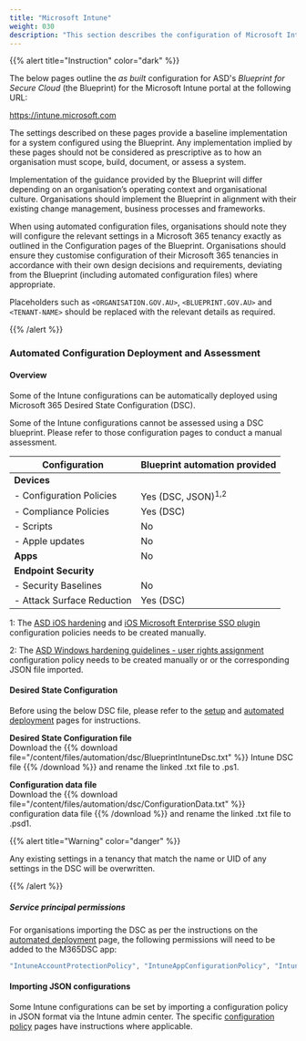 ```yaml
---
title: "Microsoft Intune"
weight: 030
description: "This section describes the configuration of Microsoft Intune associated with systems built according to the guidance provided by ASD's Blueprint for Secure Cloud."
---
```


{{% alert title="Instruction" color="dark" %}}

The below pages outline the _as built_ configuration for ASD's _Blueprint for Secure Cloud_ (the Blueprint) for the Microsoft Intune portal at the following URL:

<https://intune.microsoft.com>

The settings described on these pages provide a baseline implementation for a system configured using the Blueprint. Any implementation implied by these pages should not be considered as prescriptive as to how an organisation must scope, build, document, or assess a system.

Implementation of the guidance provided by the Blueprint will differ depending on an organisation’s operating context and organisational culture. Organisations should implement the Blueprint in alignment with their existing change management, business processes and frameworks.

When using automated configuration files, organisations should note they will configure the relevant settings in a Microsoft 365 tenancy exactly as outlined in the Configuration pages of the Blueprint. Organisations should ensure they customise configuration of their Microsoft 365 tenancies in accordance with their own design decisions and requirements, deviating from the Blueprint (including automated configuration files) where appropriate.

Placeholders such as `<ORGANISATION.GOV.AU>`, `<BLUEPRINT.GOV.AU>` and `<TENANT-NAME>` should be replaced with the relevant details as required.

{{% /alert %}}

### Automated Configuration Deployment and Assessment

#### Overview

Some of the Intune configurations can be automatically deployed using Microsoft 365 Desired State Configuration (DSC).

Some of the Intune configurations cannot be assessed using a DSC blueprint. Please refer to those configuration pages to conduct a manual assessment.

| Configuration              | Blueprint automation provided |
| -------------------------- | ----------------------------- |
| **Devices**                |                               |
| - Configuration Policies   | Yes (DSC, JSON)<sup>1,2</sup> |
| - Compliance Policies      | Yes (DSC)                     |
| - Scripts                  | No                            |
| - Apple updates            | No                            |
| **Apps**                   | No                            |
| **Endpoint Security**      |                               |
| - Security Baselines       | No                            |
| - Attack Surface Reduction | Yes (DSC)                     |

1: The [ASD iOS hardening](/configuration/intune/devices/apple-updates/asd-ios-hardening) and [iOS Microsoft Enterprise SSO plugin](/configuration/intune/devices/configuration-policies/ios-microsoft-enterprise-sso-plugin) configuration policies needs to be created manually.

2: The [ASD Windows hardening guidelines - user rights assignment](/configuration/intune/devices/configuration-policies/asd-windows-hardening-guidelines-user-rights-management) configuration policy needs to be created manually or or the corresponding JSON file imported.

#### Desired State Configuration

Before using the below DSC file, please refer to the [setup](/tools/deployment-and-assessment/desired-state-configuration-setup) and [automated deployment](/tools/deployment-and-assessment/automated-deployment) pages for instructions.

**Desired State Configuration file**<br>Download the {{% download file="/content/files/automation/dsc/BlueprintIntuneDsc.txt" %}} Intune DSC file {{% /download %}} and rename the linked .txt file to .ps1.

**Configuration data file**<br>Download the {{% download file="/content/files/automation/dsc/ConfigurationData.txt" %}} configuration data file {{% /download %}} and rename the linked .txt file to .psd1.

{{% alert title="Warning" color="danger" %}}

Any existing settings in a tenancy that match the name or UID of any settings in the DSC will be overwritten.

{{% /alert %}}

##### Service principal permissions

For organisations importing the DSC as per the instructions on the [automated deployment](/tools/deployment-and-assessment/automated-deployment) page, the following permissions will need to be added to the M365DSC app:

```powershell
"IntuneAccountProtectionPolicy", "IntuneAppConfigurationPolicy", "IntuneApplicationControlPolicyWindows10", "IntuneAppProtectionPolicyAndroid", "IntuneAppProtectionPolicyiOS", "IntuneASRRulesPolicyWindows10", "IntuneAttackSurfaceReductionRulesPolicyWindows10ConfigManager", "IntuneDeviceCompliancePolicyAndroid", "IntuneDeviceCompliancePolicyAndroidDeviceOwner", "IntuneDeviceCompliancePolicyAndroidWorkProfile", "IntuneDeviceCompliancePolicyiOs", "IntuneDeviceCompliancePolicyMacOS", "IntuneDeviceCompliancePolicyWindows10", "IntuneDeviceConfigurationCustomPolicyWindows10", "IntuneDeviceConfigurationDefenderForEndpointOnboardingPolicyWindows10", "IntuneDeviceConfigurationDeliveryOptimizationPolicyWindows10", "IntuneDeviceConfigurationDomainJoinPolicyWindows10", "IntuneDeviceConfigurationEmailProfilePolicyWindows10", "IntuneDeviceConfigurationEndpointProtectionPolicyWindows10", "IntuneDeviceConfigurationFirmwareInterfacePolicyWindows10", "IntuneDeviceConfigurationHealthMonitoringConfigurationPolicyWindows10", "IntuneDeviceConfigurationIdentityProtectionPolicyWindows10", "IntuneDeviceConfigurationImportedPfxCertificatePolicyWindows10", "IntuneDeviceConfigurationKioskPolicyWindows10", "IntuneDeviceConfigurationNetworkBoundaryPolicyWindows10", "IntuneDeviceConfigurationPkcsCertificatePolicyWindows10", "IntuneDeviceConfigurationPolicyAndroidDeviceAdministrator", "IntuneDeviceConfigurationPolicyAndroidDeviceOwner", "IntuneDeviceConfigurationPolicyAndroidOpenSourceProject", "IntuneDeviceConfigurationPolicyAndroidWorkProfile", "IntuneDeviceConfigurationPolicyiOS", "IntuneDeviceConfigurationPolicyMacOS", "IntuneDeviceConfigurationPolicyWindows10", "IntuneDeviceConfigurationSCEPCertificatePolicyWindows10", "IntuneDeviceConfigurationSecureAssessmentPolicyWindows10", "IntuneDeviceConfigurationSharedMultiDevicePolicyWindows10", "IntuneDeviceConfigurationTrustedCertificatePolicyWindows10", "IntuneDeviceConfigurationVpnPolicyWindows10", "IntuneDeviceConfigurationWindowsTeamPolicyWindows10", "IntuneDeviceConfigurationWiredNetworkPolicyWindows10", "IntuneDeviceEnrollmentPlatformRestriction", "IntuneExploitProtectionPolicyWindows10SettingCatalog", "IntuneSettingCatalogASRRulesPolicyWindows10", "IntuneSettingCatalogCustomPolicyWindows10", "IntuneWiFiConfigurationPolicyAndroidDeviceAdministrator", "IntuneWifiConfigurationPolicyAndroidEnterpriseDeviceOwner", "IntuneWifiConfigurationPolicyAndroidEnterpriseWorkProfile", "IntuneWifiConfigurationPolicyAndroidForWork", "IntuneWifiConfigurationPolicyAndroidOpenSourceProject", "IntuneWifiConfigurationPolicyIOS", "IntuneWifiConfigurationPolicyMacOS", "IntuneWifiConfigurationPolicyWindows10", "IntuneWindowsInformationProtectionPolicyWindows10MdmEnrolled"
```

#### Importing JSON configurations

Some Intune configurations can be set by importing a configuration policy in JSON format via the Intune admin center. The specific [configuration policy](/configuration/intune/devices/configuration-policies) pages have instructions where applicable.

